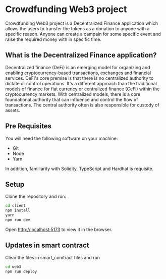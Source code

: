 # Crowdfunding Web3 project


Crowdfunding Web3 project is a Decentralized Finance application which allows the users to transfer the tokens as a donation to anyone with a specific reason. Anyone can create a campain for some specific event and raise the required money with in specific time.


## What is the Decentralized Finance application?
Decentralized finance (DeFi) is an emerging model for organizing and enabling cryptocurrency-based transactions, exchanges and financial services.
DeFi's core premise is that there is no centralized authority to dictate or control operations. It's a different approach than the traditional models of finance for fiat currency or centralized finance (CeFi) within the cryptocurrency markets. With centralized models, there is a core foundational authority that can influence and control the flow of transactions. The central authority often is also responsible for custody of assets.

## Pre Requisites
You will need the following software on your machine:

- Git
- Node
- Yarn

In addition, familiarity with Solidity, TypeScript and Hardhat is requisite.

## Setup
Clone the repository and run: 

```bash
cd client
npm install
yarn
npm run dev
```
Open [http://localhost:5173]([http://localhost:5173]) to view it in the browser. 

## Updates in smart contract  
Clear the files in smart_comtract files and run 

```bash
cd web3
npm run deploy
```
